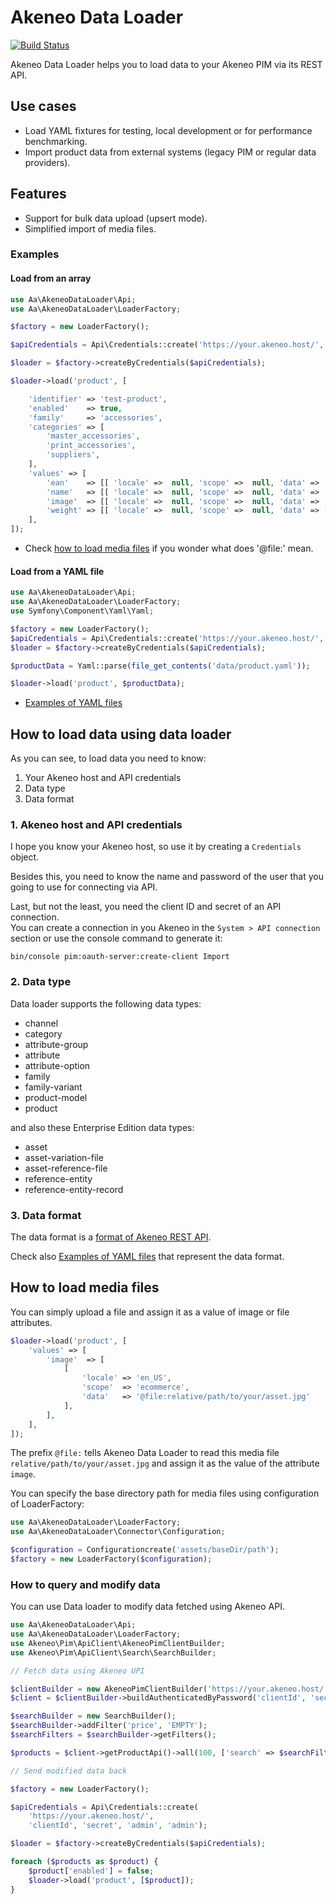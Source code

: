 # Akeneo Data Loader

[![Build Status](https://travis-ci.org/a-ast/akeneo-data-loader.svg?branch=master)](https://travis-ci.org/a-ast/akeneo-data-loader)

Akeneo Data Loader helps you to load data to your Akeneo PIM via its REST API. 


## Use cases

* Load YAML fixtures for testing, local development or for performance benchmarking.
* Import product data from external systems (legacy PIM or regular data providers). 

## Features

* Support for bulk data upload (upsert mode).
* Simplified import of media files.

### Examples

#### Load from an array

```php
use Aa\AkeneoDataLoader\Api;
use Aa\AkeneoDataLoader\LoaderFactory;

$factory = new LoaderFactory();

$apiCredentials = Api\Credentials::create('https://your.akeneo.host/', 'clientId', 'secret', 'username', 'password');

$loader = $factory->createByCredentials($apiCredentials);

$loader->load('product', [

    'identifier' => 'test-product',
    'enabled'    => true,
    'family'     => 'accessories',
    'categories' => [
        'master_accessories',
        'print_accessories',
        'suppliers',
    ],
    'values' => [
        'ean'    => [[ 'locale' =>  null, 'scope' =>  null, 'data' => '1234567890183' ]],
        'name'   => [[ 'locale' =>  null, 'scope' =>  null, 'data' => 'Test product' ]],
        'image'  => [[ 'locale' =>  null, 'scope' =>  null, 'data' => '@file:asset/1111111171.jpg' ]],
        'weight' => [[ 'locale' =>  null, 'scope' =>  null, 'data' => [ 'amount' =>  '500.0000', 'unit' => 'GRAM' ] ]],
    ],
]);
```
* Check [how to load media files](#LoadMediaFiles) if you wonder what does '@file:' mean.

#### Load from a YAML file

```php
use Aa\AkeneoDataLoader\Api;
use Aa\AkeneoDataLoader\LoaderFactory;
use Symfony\Component\Yaml\Yaml;

$factory = new LoaderFactory();
$apiCredentials = Api\Credentials::create('https://your.akeneo.host/', 'clientId', 'secret', 'username', 'password');
$loader = $factory->createByCredentials($apiCredentials);

$productData = Yaml::parse(file_get_contents('data/product.yaml'));

$loader->load('product', $productData);
```
* [Examples of YAML files](doc/yaml-format.md)


## How to load data using data loader

As you can see, to load data you need to know:

1. Your Akeneo host and API credentials
2. Data type
3. Data format 

### 1. Akeneo host and API credentials

I hope you know your Akeneo host, so use it by creating a `Credentials` object.

Besides this, you need to know the name and password of the user that you going to use for connecting via API.

Last, but not the least, you need the client ID and secret of an API connection.  
You can create a connection in you Akeneo in the `System > API connection` section or 
use the console command to generate it:

```
bin/console pim:oauth-server:create-client Import
```  

### 2. Data type

Data loader supports the following data types:

* channel
* category
* attribute-group
* attribute
* attribute-option
* family
* family-variant
* product-model
* product

and also these Enterprise Edition data types:

* asset
* asset-variation-file
* asset-reference-file
* reference-entity
* reference-entity-record

### 3. Data format 

The data format is a [format of Akeneo REST API](https://api.akeneo.com/documentation/resources.html).

Check also [Examples of YAML files](doc/yaml-format.md) that represent the data format. 

## <a id="LoadMediaFiles"></a>How to load media files

You can simply upload a file and assign it as a value of image or file attributes.

```php
$loader->load('product', [
    'values' => [
        'image'  => [
            [ 
                'locale' => 'en_US', 
                'scope'  => 'ecommerce', 
                'data'   => '@file:relative/path/to/your/asset.jpg' 
            ],
        ],
    ],
]);

```

The prefix `@file:` tells Akeneo Data Loader to read this media file `relative/path/to/your/asset.jpg` 
and assign it as the value of the attribute `image`.

You can specify the base directory path for media files using configuration of LoaderFactory:  

```php
use Aa\AkeneoDataLoader\LoaderFactory;
use Aa\AkeneoDataLoader\Connector\Configuration;

$configuration = Configurationcreate('assets/baseDir/path');
$factory = new LoaderFactory($configuration);
```

### How to query and modify data

You can use Data loader to modify data fetched using Akeneo API.

```php
use Aa\AkeneoDataLoader\Api;
use Aa\AkeneoDataLoader\LoaderFactory;
use Akeneo\Pim\ApiClient\AkeneoPimClientBuilder;
use Akeneo\Pim\ApiClient\Search\SearchBuilder;

// Fetch data using Akeneo UPI

$clientBuilder = new AkeneoPimClientBuilder('https://your.akeneo.host/');
$client = $clientBuilder->buildAuthenticatedByPassword('clientId', 'secret', 'admin', 'admin');

$searchBuilder = new SearchBuilder();
$searchBuilder->addFilter('price', 'EMPTY');
$searchFilters = $searchBuilder->getFilters();

$products = $client->getProductApi()->all(100, ['search' => $searchFilters]);

// Send modified data back

$factory = new LoaderFactory();

$apiCredentials = Api\Credentials::create(
    'https://your.akeneo.host/',
    'clientId', 'secret', 'admin', 'admin');

$loader = $factory->createByCredentials($apiCredentials);

foreach ($products as $product) {
    $product['enabled'] = false;
    $loader->load('product', [$product]);
}
``` 
